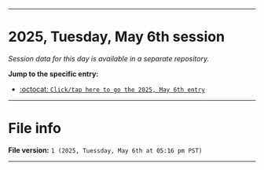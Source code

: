 
***

# 2025, Tuesday, May 6th session

_Session data for this day is available in a separate repository._

**Jump to the specific entry:**

- [:octocat: `Click/tap here to go the 2025, May 6th entry`](https://github.com/seanpm2001/SeansLifeArchive_Images_TinyTower_Y2025/tree/SeansLifeArchive_Images_TinyTower_Y2025_Main-dev/2025/05_May/06/)

***

# File info

**File version:** `1 (2025, Tuessday, May 6th at 05:16 pm PST)`

***
